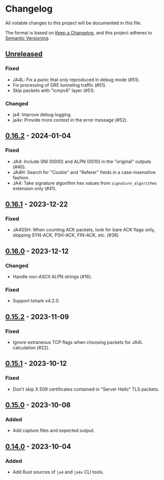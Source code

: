 # Changelog

All notable changes to this project will be documented in this file.

The format is based on [Keep a Changelog](https://keepachangelog.com/en/1.1.0/),
and this project adheres to [Semantic Versioning](https://semver.org/spec/v2.0.0.html).

## [Unreleased]

### Fixed

- JA4L: Fix a panic that only reproduced in debug mode (#51).
- Fix processing of GRE tunneling traffic (#51).
- Skip packets with "icmpv6" layer (#51).

### Changed

- ja4: Improve debug logging.
- ja4x: Provide more context in the error message (#52).

## [0.16.2] - 2024-01-04

### Fixed

- JA4: Include SNI (0000) and ALPN (0010) in the "original" outputs (#40).
- JA4H: Search for "Cookie" and "Referer" fields in a case-insensitive fashion.
- JA4: Take signature algorithm hex values from `signature_algorithms` extension only (#41).

## [0.16.1] - 2023-12-22

### Fixed

- JA4SSH: When counting ACK packets, look for bare ACK flags only, skipping SYN-ACK,
  PSH-ACK, FIN-ACK, etc. (#36)

## [0.16.0] - 2023-12-12

### Changed

- Handle non-ASCII ALPN strings (#16).

### Fixed

- Support tshark v4.2.0.

## [0.15.2] - 2023-11-09

### Fixed

- Ignore extraneous TCP flags when choosing packets for JA4L calculation (#22).

## [0.15.1] - 2023-10-12

### Fixed

- Don't skip X.509 certificates contained in "Server Hello" TLS packets.

## [0.15.0] - 2023-10-08

### Added

- Add capture files and expected output.

## [0.14.0] - 2023-10-04

### Added

- Add Rust sources of `ja4` and `ja4x` CLI tools.

[unreleased]: https://github.com/FoxIO-LLC/ja4/compare/v0.16.2...HEAD
[0.16.2]: https://github.com/FoxIO-LLC/ja4/compare/v0.16.1...v0.16.2
[0.16.1]: https://github.com/FoxIO-LLC/ja4/compare/v0.16.0...v0.16.1
[0.16.0]: https://github.com/FoxIO-LLC/ja4/compare/v0.15.2...v0.16.0
[0.15.2]: https://github.com/FoxIO-LLC/ja4/compare/v0.15.1...v0.15.2
[0.15.1]: https://github.com/FoxIO-LLC/ja4/compare/v0.15.0...v0.15.1
[0.15.0]: https://github.com/FoxIO-LLC/ja4/compare/v0.14.0...v0.15.0
[0.14.0]: https://github.com/FoxIO-LLC/ja4/releases/tag/v0.14.0
